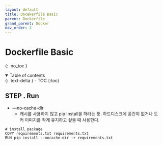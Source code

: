 ```yaml
---
layout: default
title: Docekerfile Basic
parent: Dockerfile
grand_parent: Docker
nav_order: 2
---
```


# Dockerfile Basic
{: .no_toc }

<details open markdown="block">
  <summary>
    Table of contents
  </summary>
  {: .text-delta }
- TOC
{:toc}
</details>

<!------------------------------------ STEP ------------------------------------>



## STEP . Run

* —no-cache-dir
  * 캐시를 사용하지 않고 pip install을 하라는 뜻. 하드디스크에 공간이 없거나 도커 이미지를 작게 유지하고 싶을 때 사용한다.		

```docker
# install package
COPY requirements.txt requirements.txt
RUN pip install --nocache-dir -r requirements.txt
```
